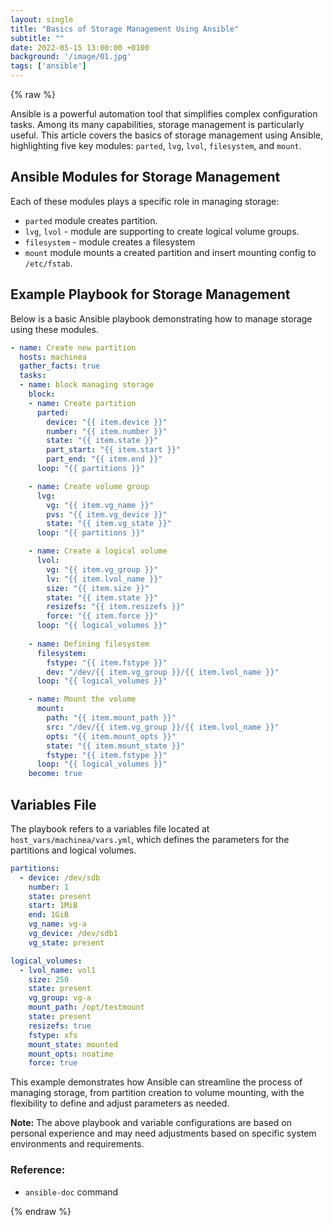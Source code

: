 ```yaml
---
layout: single
title: "Basics of Storage Management Using Ansible"
subtitle: ""
date: 2022-05-15 13:00:00 +0100
background: '/image/01.jpg'
tags: ['ansible']
---
```



{% raw %}

Ansible is a powerful automation tool that simplifies complex configuration tasks. Among its many capabilities, storage management is particularly useful. This article covers the basics of storage management using Ansible, highlighting five key modules: `parted`, `lvg`, `lvol`, `filesystem`, and `mount`.

## Ansible Modules for Storage Management

Each of these modules plays a specific role in managing storage:

- ``parted`` module creates partition.
- ``lvg``, ``lvol`` - module are supporting to create logical volume groups.
- ``filesystem`` - module creates a filesystem
- ``mount`` module mounts a created partition and insert mounting config to ``/etc/fstab``. 

## Example Playbook for Storage Management

Below is a basic Ansible playbook demonstrating how to manage storage using these modules.



````yaml
- name: Create new partition
  hosts: machinea
  gather_facts: true
  tasks:
  - name: block managing storage
    block:
    - name: Create partition
      parted:
        device: "{{ item.device }}"
        number: "{{ item.number }}"
        state: "{{ item.state }}"
        part_start: "{{ item.start }}"
        part_end: "{{ item.end }}"
      loop: "{{ partitions }}"

    - name: Create volume group
      lvg:
        vg: "{{ item.vg_name }}"
        pvs: "{{ item.vg_device }}"
        state: "{{ item.vg_state }}"
      loop: "{{ partitions }}"

    - name: Create a logical volume
      lvol:
        vg: "{{ item.vg_group }}"
        lv: "{{ item.lvol_name }}"
        size: "{{ item.size }}"
        state: "{{ item.state }}"
        resizefs: "{{ item.resizefs }}"
        force: "{{ item.force }}"
      loop: "{{ logical_volumes }}"
      
    - name: Defining filesystem
      filesystem:
        fstype: "{{ item.fstype }}"
        dev: "/dev/{{ item.vg_group }}/{{ item.lvol_name }}"
      loop: "{{ logical_volumes }}"

    - name: Mount the volume
      mount:
        path: "{{ item.mount_path }}"
        src: "/dev/{{ item.vg_group }}/{{ item.lvol_name }}"
        opts: "{{ item.mount_opts }}"
        state: "{{ item.mount_state }}"
        fstype: "{{ item.fstype }}"
      loop: "{{ logical_volumes }}"
    become: true
````

## Variables File
The playbook refers to a variables file located at ``host_vars/machinea/vars.yml``, which defines the parameters for the partitions and logical volumes.

````yaml
partitions:
  - device: /dev/sdb
    number: 1
    state: present
    start: 1MiB
    end: 1GiB
    vg_name: vg-a
    vg_device: /dev/sdb1
    vg_state: present

logical_volumes:
  - lvol_name: vol1
    size: 250
    state: present
    vg_group: vg-a
    mount_path: /opt/testmount
    state: present
    resizefs: true
    fstype: xfs
    mount_state: mounted
    mount_opts: noatime
    force: true
````

This example demonstrates how Ansible can streamline the process of managing storage, from partition creation to volume mounting, with the flexibility to define and adjust parameters as needed.

**Note:** The above playbook and variable configurations are based on personal experience and may need adjustments based on specific system environments and requirements.


### Reference:
- ``ansible-doc`` command

{% endraw %}